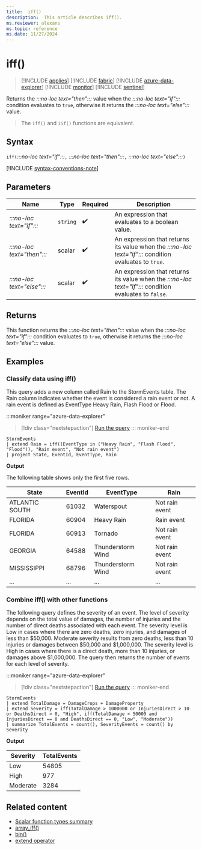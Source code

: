 ```yaml
---
title:  iff()
description:  This article describes iff().
ms.reviewer: alexans
ms.topic: reference
ms.date: 11/27/2024
---
```

# iff()

> [!INCLUDE [applies](../includes/applies-to-version/applies.md)] [!INCLUDE [fabric](../includes/applies-to-version/fabric.md)] [!INCLUDE [azure-data-explorer](../includes/applies-to-version/azure-data-explorer.md)] [!INCLUDE [monitor](../includes/applies-to-version/monitor.md)] [!INCLUDE [sentinel](../includes/applies-to-version/sentinel.md)]

Returns the *:::no-loc text="then":::* value when the *:::no-loc text="if":::* condition evaluates to `true`, otherwise it returns the *:::no-loc text="else":::* value.

> The `iff()` and `iif()` functions are equivalent.

## Syntax

`iff(`*:::no-loc text="if":::*`,` *:::no-loc text="then":::*`,` *:::no-loc text="else":::*`)`

[!INCLUDE [syntax-conventions-note](../includes/syntax-conventions-note.md)]

## Parameters

| Name | Type | Required | Description |
|--|--|--|--|
|*:::no-loc text="if":::*| `string` |  :heavy_check_mark: | An expression that evaluates to a boolean value.|
|*:::no-loc text="then":::*| scalar |  :heavy_check_mark: | An expression that returns its value when the *:::no-loc text="if":::* condition evaluates to `true`.|
|*:::no-loc text="else":::*| scalar |  :heavy_check_mark: | An expression that returns its value when the *:::no-loc text="if":::* condition evaluates to `false`.|

## Returns

This function returns the  *:::no-loc text="then":::* value when the *:::no-loc text="if":::* condition evaluates to `true`, otherwise it returns the *:::no-loc text="else":::* value.

## Examples

### Classify data using iff()

This query adds a new column called Rain to the StormEvents table. The Rain column indicates whether the event is considered a rain event or not. A rain event is defined as EventType Heavy Rain, Flash Flood or Flood.

:::moniker range="azure-data-explorer"
> [!div class="nextstepaction"]
> <a href="https://dataexplorer.azure.com/clusters/help/databases/Samples?query=H4sIAAAAAAAAAwsuyS/KdS1LzSsp5qpRSK0oSc1LUQhKzMxTsFXITEvT0ADLhVQWpCoAxTSUPFITyyrBCpR0FJTcchKLMxTccvLzUyBcEENTE8gEG5EK0guS8MsvUShCiGgCrSooys9KTS5RCC5JLEnVUQBb45kCZYDs0wHbAgAA0TJCoAAAAA==" target="_blank">Run the query</a>
::: moniker-end

```kusto
StormEvents
| extend Rain = iff((EventType in ("Heavy Rain", "Flash Flood", "Flood")), "Rain event", "Not rain event")
| project State, EventId, EventType, Rain
```

**Output**

The following table shows only the first five rows.

|State|EventId|EventType|Rain|
|--|--|--|--|
|ATLANTIC SOUTH| 61032 |Waterspout |Not rain event|
|FLORIDA| 60904 |Heavy Rain |Rain event|
|FLORIDA| 60913 |Tornado |Not rain event|
|GEORGIA| 64588 |Thunderstorm Wind |Not rain event|
|MISSISSIPPI| 68796 |Thunderstorm Wind |Not rain event|
|...|...|...|...|

### Combine iff() with other functions

The following query defines the severity of an event. The level of severity depends on the total value of damages, the number of injuries and the number of direct deaths associated with each event. The severity level is Low in cases where there are zero deaths, zero injuries, and damages of less than $50,000. Moderate severity results from zero deaths, less than 10 injuries or damages between $50,000 and $1,000,000. The severity level is High in cases where there is a direct death, more than 10 injuries, or damages above $1,000,000. The query then returns the number of events for each level of severity.

:::moniker range="azure-data-explorer"
> [!div class="nextstepaction"]
> <a href="https://dataexplorer.azure.com/clusters/help/databases/Samples?query=H4sIAAAAAAAAA2WQTQ6CQAyF956imRVEF7hwJ27ERBNNTPACIxQY4zCmFBTj4R0YI%2F501b6mX%2FsasyG9arDkavQAvDGWKRwMy3MktcwRQnDJksylgvGr2tsKidthJsYGSXFrB1SWeZ%2BIBUyDPsAQbMpTTQqrSBEm3Pc6OULJxSAGExBrlRdi8kebw6xnSbv0BxaG4PQvWqda3NZcLU3sTIokGYXv2%2BOrWmtJ6o7Os3uEtZCYumTPh2P7NvYEXHtYMioBAAA%3D" target="_blank">Run the query</a>
::: moniker-end

```kusto
StormEvents
| extend TotalDamage = DamageCrops + DamageProperty
| extend Severity = iff(TotalDamage > 1000000 or InjuriesDirect > 10 or DeathsDirect > 0, "High", iff(TotalDamage < 50000 and InjuriesDirect == 0 and DeathsDirect == 0, "Low", "Moderate"))
| summarize TotalEvents = count(), SeverityEvents = count() by Severity
```

**Output**

| Severity | TotalEvents |
|----------|-------------|
| Low      | 54805       |
| High     | 977         |
| Moderate | 3284        |

## Related content

* [Scalar function types summary](scalar-functions.md)
* [array_iff()](array-iff-function.md)
* [bin()](bin-function.md)
* [extend operator](extend-operator.md)
